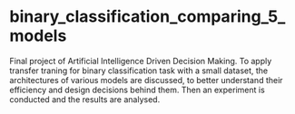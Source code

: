 # binary_classification_comparing_5_models
Final project of Artificial Intelligence Driven Decision Making.
To apply transfer traning for binary classification task with a small dataset, the architectures of various models are discussed, to better understand their efficiency and design decisions behind them. Then an experiment is conducted and the results are analysed.  


